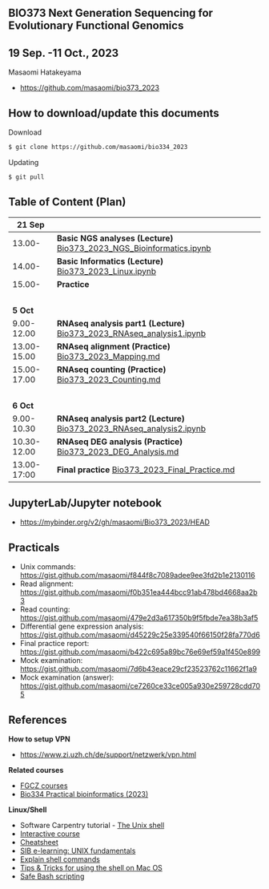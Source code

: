 ## BIO373 Next Generation Sequencing for Evolutionary Functional Genomics

## 19 Sep. -11 Oct., 2023

Masaomi Hatakeyama
- https://github.com/masaomi/bio373_2023

## How to download/update this documents

Download
```bash
$ git clone https://github.com/masaomi/bio334_2023
```

Updating
```bash
$ git pull
```

## Table of Content (Plan)

**21 Sep** | &nbsp; 
-------|-------
13.00- | **Basic NGS analyses (Lecture)** [Bio373_2023_NGS_Bioinformatics.ipynb](Bio373_2023_NGS_Bioinformatics.ipynb)
14.00- | **Basic Informatics (Lecture)** [Bio373_2023_Linux.ipynb](Bio373_2023_Linux.ipynb)
15.00- | **Practice**
 &nbsp;| &nbsp;
**5 Oct**   | &nbsp; 
9.00-12.00  | **RNAseq analysis part1 (Lecture)** [Bio373_2023_RNAseq_analysis1.ipynb](Bio373_2023_RNAseq_analysis1.ipynb)
13.00-15.00 | **RNAseq alignment (Practice)** [Bio373_2023_Mapping.md](https://gist.github.com/masaomi/f0b351ea444bcc91ab478bd4668aa2b3)
15.00-17.00 | **RNAseq counting (Practice)** [Bio373_2023_Counting.md](https://gist.github.com/masaomi/479e2d3a617350b9f5fbde7ea38b3af5)
 &nbsp;| &nbsp;
**6 Oct**   | &nbsp; 
9.00-10.30  | **RNAseq analysis part2 (Lecture)** [Bio373_2023_RNAseq_analysis2.ipynb](Bio373_2023_RNAseq_analysis2.ipynb)
10.30-12.00 | **RNAseq DEG analysis (Practice)** [Bio373_2023_DEG_Analysis.md](https://gist.github.com/masaomi/d45229c25e339540f66150f28fa770d6)
13.00-17:00 | **Final practice** [Bio373_2023_Final_Practice.md](https://gist.github.com/masaomi/b2b3ca19ba328405e64359864196920f)

## JupyterLab/Jupyter notebook

* https://mybinder.org/v2/gh/masaomi/Bio373_2023/HEAD

## Practicals

- Unix commands: https://gist.github.com/masaomi/f844f8c7089adee9ee3fd2b1e2130116
- Read alignment: https://gist.github.com/masaomi/f0b351ea444bcc91ab478bd4668aa2b3
- Read counting: https://gist.github.com/masaomi/479e2d3a617350b9f5fbde7ea38b3af5
- Differential gene expression analysis: https://gist.github.com/masaomi/d45229c25e339540f66150f28fa770d6
- Final practice report: https://gist.github.com/masaomi/b422c695a89bc76e69ef59a1f450e899
- Mock examination: https://gist.github.com/masaomi/7d6b43eace29cf23523762c11662f1a9
- Mock examination (answer): https://gist.github.com/masaomi/ce7260ce33ce005a930e259728cdd705

## References

**How to setup VPN**

* https://www.zi.uzh.ch/de/support/netzwerk/vpn.html

**Related courses**

* [FGCZ courses](https://fgcz.ch/education.html)
* [Bio334 Practical bioinformatics (2023)](https://studentservices.uzh.ch/uzh/anonym/vvz/?sap-language=EN&sap-ui-language=EN#/details/2023/004/SM/50628703)

**Linux/Shell**  
- Software Carpentry tutorial - [The Unix shell](http://swcarpentry.github.io/shell-novice)   
- [Interactive course](http://www.learnshell.org/)  
- [Cheatsheet](https://github.com/swcarpentry/boot-camps/blob/master/shell/shell_cheatsheet.md)  
- [SIB e-learning: UNIX fundamentals](http://edu.isb-sib.ch/pluginfile.php/2878/mod_resource/content/3/couselab-html/content.html)  
- [Explain shell commands](http://explainshell.com/)   
- [Tips & Tricks for using the shell on Mac OS](http://furbo.org/2014/09/03/the-terminal/)  
- [Safe Bash scripting](http://robertmuth.blogspot.ch/2012/08/better-bash-scripting-in-15-minutes.html)



